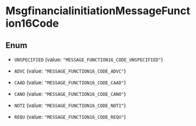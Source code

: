 

# MsgfinancialinitiationMessageFunction16Code

## Enum


* `UNSPECIFIED` (value: `"MESSAGE_FUNCTION16_CODE_UNSPECIFIED"`)

* `ADVC` (value: `"MESSAGE_FUNCTION16_CODE_ADVC"`)

* `CAAD` (value: `"MESSAGE_FUNCTION16_CODE_CAAD"`)

* `CANO` (value: `"MESSAGE_FUNCTION16_CODE_CANO"`)

* `NOTI` (value: `"MESSAGE_FUNCTION16_CODE_NOTI"`)

* `REQU` (value: `"MESSAGE_FUNCTION16_CODE_REQU"`)



